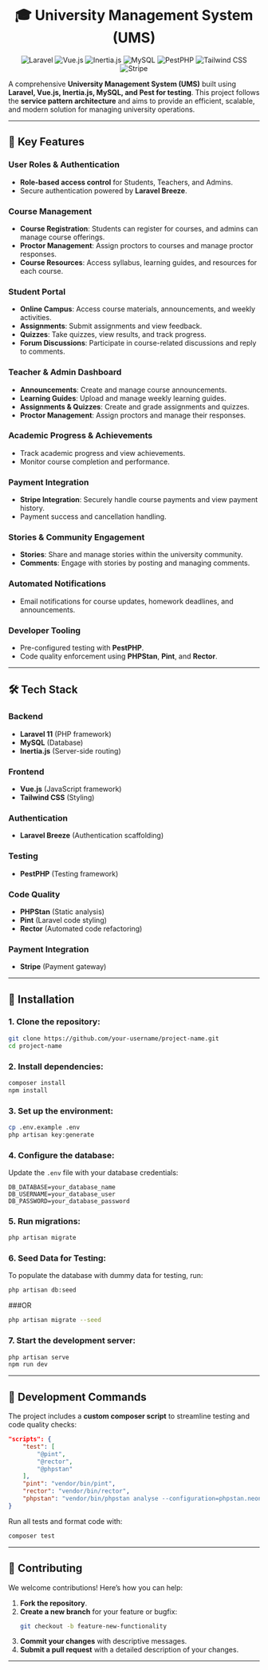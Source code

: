 <div align="center">

# 🎓 University Management System (UMS)

![Laravel](https://img.shields.io/badge/Laravel-FF2D20?style=for-the-badge&logo=laravel&logoColor=white)
![Vue.js](https://img.shields.io/badge/Vue.js-4FC08D?style=for-the-badge&logo=vue.js&logoColor=white)
![Inertia.js](https://img.shields.io/badge/Inertia.js-000000?style=for-the-badge&logo=inertia&logoColor=white)
![MySQL](https://img.shields.io/badge/MySQL-4479A1?style=for-the-badge&logo=mysql&logoColor=white)
![PestPHP](https://img.shields.io/badge/PestPHP-FF2D20?style=for-the-badge&logo=pest&logoColor=white)
![Tailwind CSS](https://img.shields.io/badge/Tailwind_CSS-38B2AC?style=for-the-badge&logo=tailwind-css&logoColor=white)
![Stripe](https://img.shields.io/badge/Stripe-008CDD?style=for-the-badge&logo=stripe&logoColor=white)

</div>

A comprehensive **University Management System (UMS)** built using **Laravel, Vue.js, Inertia.js, MySQL, and Pest for testing**. This project follows the **service pattern architecture** and aims to provide an efficient, scalable, and modern solution for managing university operations.

---

## 🌟 Key Features

### **User Roles & Authentication**
- **Role-based access control** for Students, Teachers, and Admins.
- Secure authentication powered by **Laravel Breeze**.

### **Course Management**
- **Course Registration**: Students can register for courses, and admins can manage course offerings.
- **Proctor Management**: Assign proctors to courses and manage proctor responses.
- **Course Resources**: Access syllabus, learning guides, and resources for each course.

### **Student Portal**
- **Online Campus**: Access course materials, announcements, and weekly activities.
- **Assignments**: Submit assignments and view feedback.
- **Quizzes**: Take quizzes, view results, and track progress.
- **Forum Discussions**: Participate in course-related discussions and reply to comments.

### **Teacher & Admin Dashboard**
- **Announcements**: Create and manage course announcements.
- **Learning Guides**: Upload and manage weekly learning guides.
- **Assignments & Quizzes**: Create and grade assignments and quizzes.
- **Proctor Management**: Assign proctors and manage their responses.

### **Academic Progress & Achievements**
- Track academic progress and view achievements.
- Monitor course completion and performance.

### **Payment Integration**
- **Stripe Integration**: Securely handle course payments and view payment history.
- Payment success and cancellation handling.

### **Stories & Community Engagement**
- **Stories**: Share and manage stories within the university community.
- **Comments**: Engage with stories by posting and managing comments.

### **Automated Notifications**
- Email notifications for course updates, homework deadlines, and announcements.

### **Developer Tooling**
- Pre-configured testing with **PestPHP**.
- Code quality enforcement using **PHPStan**, **Pint**, and **Rector**.

---

## 🛠️ Tech Stack

### **Backend**
- **Laravel 11** (PHP framework)
- **MySQL** (Database)
- **Inertia.js** (Server-side routing)

### **Frontend**
- **Vue.js** (JavaScript framework)
- **Tailwind CSS** (Styling)

### **Authentication**
- **Laravel Breeze** (Authentication scaffolding)

### **Testing**
- **PestPHP** (Testing framework)

### **Code Quality**
- **PHPStan** (Static analysis)
- **Pint** (Laravel code styling)
- **Rector** (Automated code refactoring)

### **Payment Integration**
- **Stripe** (Payment gateway)

---

## 🚀 Installation

### 1. Clone the repository:
```bash
git clone https://github.com/your-username/project-name.git
cd project-name
```

### 2. Install dependencies:
```bash
composer install
npm install
```

### 3. Set up the environment:
```bash
cp .env.example .env
php artisan key:generate
```

### 4. Configure the database:
Update the `.env` file with your database credentials:
```env
DB_DATABASE=your_database_name
DB_USERNAME=your_database_user
DB_PASSWORD=your_database_password
```

### 5. Run migrations:
```bash
php artisan migrate
```

### 6. Seed Data for Testing:
To populate the database with dummy data for testing, run:
```bash
php artisan db:seed
```
###OR 
```bash
php artisan migrate --seed
```
### 7. Start the development server:
```bash
php artisan serve
npm run dev
```

---

## 🧪 Development Commands

The project includes a **custom composer script** to streamline testing and code quality checks:

```json
"scripts": {
    "test": [
        "@pint",
        "@rector",
        "@phpstan"
    ],
    "pint": "vendor/bin/pint",
    "rector": "vendor/bin/rector",
    "phpstan": "vendor/bin/phpstan analyse --configuration=phpstan.neon"
}
```

Run all tests and format code with:
```bash
composer test
```

---

## 🤝 Contributing

We welcome contributions! Here’s how you can help:

1. **Fork the repository**.
2. **Create a new branch** for your feature or bugfix:
   ```bash
   git checkout -b feature-new-functionality
   ```
3. **Commit your changes** with descriptive messages.
4. **Submit a pull request** with a detailed description of your changes.

---

